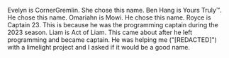 Evelyn is CornerGremlin. She chose this name.
Ben Hang is Yours Truly™. He chose this name.
Omariahn is Mowi. He chose this name.
Royce is Captain 23. This is because he was the programming captain during the 2023 season.
Liam is Act of Liam. This came about after he left programming and became captain. He was helping me ("[REDACTED]") with a limelight project and I asked if it would be a good name.